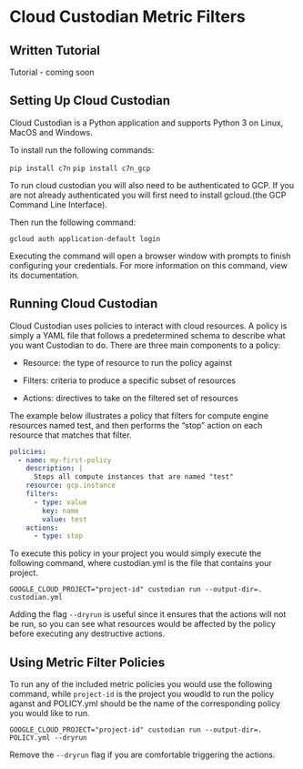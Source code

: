 # Cloud Custodian Metric Filters

## Written Tutorial

Tutorial - coming soon

## Setting Up Cloud Custodian 


Cloud Custodian is a Python application and supports Python 3 on Linux, MacOS and Windows.

To install run the following commands: 

`pip install c7n`
`pip install c7n_gcp`

To run cloud custodian you will also need to be authenticated to GCP. If you are not already authenticated you will first need to install gcloud.(the GCP Command Line Interface).

Then run the following command:

`gcloud auth application-default login`
 
Executing the command will open a browser window with prompts to finish configuring your credentials. For more information on this command, view its documentation.
 
## Running Cloud Custodian 

Cloud Custodian uses policies to interact with cloud resources. A policy is simply a YAML file that follows a predetermined schema to describe what you want Custodian to do.
There are three main components to a policy:

* Resource: the type of resource to run the policy against

* Filters: criteria to produce a specific subset of resources

* Actions: directives to take on the filtered set of resources

The example below illustrates a policy that filters for compute engine resources named test, and then performs the “stop” action on each resource that matches that filter.

```yaml
policies:
  - name: my-first-policy
    description: |
      Stops all compute instances that are named "test"
    resource: gcp.instance
    filters:
      - type: value
        key: name
        value: test
    actions:
      - type: stop
```
 
To execute this policy in your project you would simply execute the following command, where custodian.yml is the file that contains your project. 

`GOOGLE_CLOUD_PROJECT="project-id" custodian run --output-dir=. custodian.yml` 

Adding the flag `--dryrun` is useful since it ensures that the actions will not be run, so you can see what resources would be affected by the policy before executing any destructive actions.

## Using Metric Filter Policies

To run any of the included metric policies you would use the following command, while `project-id` is the project you woudld to run the policy aganst and POLICY.yml should be the name of the corresponding policy you would like to run. 

`GOOGLE_CLOUD_PROJECT="project-id" custodian run --output-dir=. POLICY.yml --dryrun` 

Remove the `--dryrun` flag if you are comfortable triggering the actions. 
